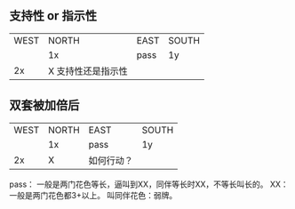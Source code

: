 ## 支持性 or 指示性

<table>
    <tr><td>WEST</td> <td>NORTH</td> <td>EAST</td> <td>SOUTH</td></tr>
    <tr><td></td> <td>1x</td> <td>pass</td> <td>1y</td></tr>
    <tr><td>2x</td> <td>X 支持性还是指示性</td> <td></td> <td></td></tr>
</table>



## 双套被加倍后

<table>
    <tr><td>WEST</td> <td>NORTH</td> <td>EAST</td> <td>SOUTH</td></tr>
    <tr><td></td> <td>1x</td> <td>pass</td> <td>1y</td></tr>
    <tr><td>2x</td> <td>X</td> <td> 如何行动？</td> <td></td></tr>
</table>

pass： 一般是两门花色等长，逼叫到XX，同伴等长时XX，不等长叫长的。
XX： 一般是两门花色都3+以上。
叫同伴花色：弱牌。

